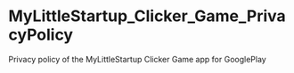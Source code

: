 # MyLittleStartup_Clicker_Game_PrivacyPolicy
Privacy policy of the MyLittleStartup Clicker Game app for GooglePlay
